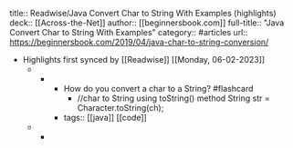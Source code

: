 title:: Readwise/Java Convert Char to String With Examples (highlights)
deck:: [[Across-the-Net]]
author:: [[beginnersbook.com]]
full-title:: "Java Convert Char to String With Examples"
category:: #articles
url:: https://beginnersbook.com/2019/04/java-char-to-string-conversion/

- Highlights first synced by [[Readwise]] [[Monday, 06-02-2023]]
	- -
		- How do you convert a char to a String? #flashcard
			- //char to String using toString() method
			  	String str = Character.toString(ch);
		- tags:: [[java]] [[code]]
	- -